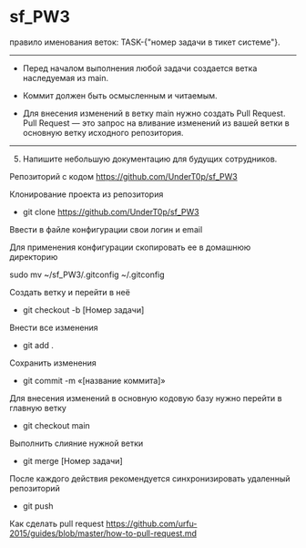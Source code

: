 # sf_PW3

правило именования веток: 
TASK-{"номер задачи в тикет системе"}.
***
- Перед началом выполнения любой задачи создается ветка наследуемая из main.

- Коммит должен быть осмысленным и читаемым.

- Для внесения изменений в ветку main нужно создать Pull Request.
Pull Request — это запрос на вливание изменений из вашей ветки в основную ветку исходного репозитория.
***
5. Напишите небольшую документацию для будущих сотрудников.

Репозиторий с кодом https://github.com/UnderT0p/sf_PW3
 
Клонирование проекта из репозитория

- git clone https://github.com/UnderT0p/sf_PW3

Ввести в файле конфигурации свои логин и email

Для применения конфигурации скопировать ее в домашнюю директорию

 sudo mv ~/sf_PW3/.gitconfig ~/.gitconfig
 
Создать ветку и перейти в неё

- git checkout -b [Номер задачи]

Внести все изменения

- git add .

Сохранить изменения

- git commit -m «[название коммита]»

Для внесения изменений в основную кодовую базу нужно перейти в главную ветку

- git checkout main

Выполнить слияние нужной ветки

- git merge [Номер задачи]

После каждого действия рекомендуется синхронизировать удаленный репозиторий

- git push

Как сделать pull request
https://github.com/urfu-2015/guides/blob/master/how-to-pull-request.md
